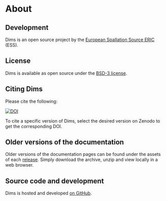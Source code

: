 # About

## Development

Dims is an open source project by the [European Spallation Source ERIC](https://europeanspallationsource.se/) (ESS).

## License

Dims is available as open source under the [BSD-3 license](https://opensource.org/licenses/BSD-3-Clause).

## Citing Dims

Please cite the following:

[![DOI](https://zenodo.org/badge/FIXME.svg)](https://zenodo.org/doi/10.5281/zenodo.FIXME)

To cite a specific version of Dims, select the desired version on Zenodo to get the corresponding DOI.

## Older versions of the documentation

Older versions of the documentation pages can be found under the assets of each [release](https://github.com/pydims/dims/releases).
Simply download the archive, unzip and view locally in a web browser.

## Source code and development

Dims is hosted and developed [on GitHub](https://github.com/pydims/dims).
